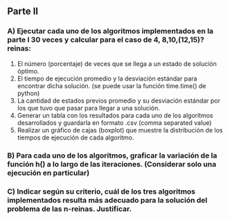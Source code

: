 ## Parte II
### A) Ejecutar cada uno de los algoritmos implementados en la parte I 30 veces y calcular para el caso de 4, 8,10,(12,15)? reinas:

1. El número (porcentaje) de veces que se llega a un estado de solución óptimo.
2. El tiempo de ejecución promedio y la desviación estándar para encontrar dicha solución. (se puede usar la función time.time() de python)
3. La cantidad de estados previos promedio y su desviación estándar por los que tuvo que pasar para llegar a una solución.
4. Generar un tabla con los resultados para cada uno de los algoritmos desarrollados y guardarla en formato .csv (comma separated value)
5. Realizar un gráfico de cajas (boxplot) que muestre la distribución de los tiempos de ejecución de cada algoritmo.

### B) Para cada uno de los algoritmos, graficar la variación de la función h() a lo largo de las iteraciones. (Considerar solo una ejecución en particular)
### C) Indicar según su criterio, cuál de los tres algoritmos implementados resulta más adecuado para la solución del problema de las n-reinas. Justificar.